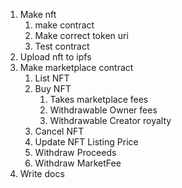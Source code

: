 1. Make nft
    1. make contract 
    2. Make correct token uri
    3. Test contract
2. Upload nft to ipfs
3. Make marketplace contract
    1. List NFT
    2. Buy NFT
        1. Takes marketplace fees
        2. Withdrawable Owner fees
        3. Withdrawable Creator royalty
    3. Cancel NFT
    4. Update NFT Listing Price
    5. Withdraw Proceeds
    6. Withdraw MarketFee
4. Write docs
